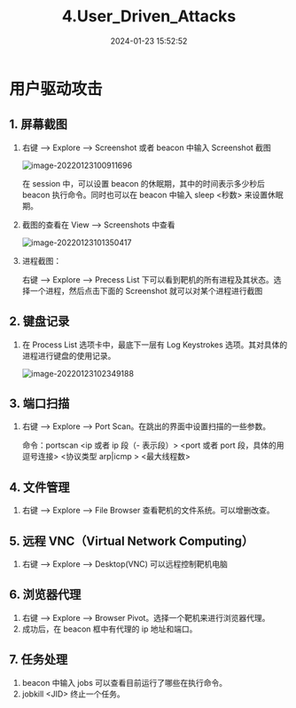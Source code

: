 ﻿---
title: 4.User_Driven_Attacks
categories:
- Network_Security
- Intranet_Infiltration
- Cobalt_Strike
tags:
- Network_Security
date: 2024-01-23 15:52:52
---

# 用户驱动攻击

## 1. 屏幕截图

1. 右键 --> Explore --> Screenshot 或者 beacon 中输入 Screenshot 截图

    ![image-20220123100911696](image-20220123100911696.png)

    在 session 中，可以设置 beacon 的休眠期，其中的时间表示多少秒后 beacon 执行命令。同时也可以在 beacon 中输入 sleep \<秒数\> 来设置休眠期。

2. 截图的查看在 View --> Screenshots 中查看

    ![image-20220123101350417](image-20220123101350417.png)

3. 进程截图：

    右键 --> Explore --> Precess List 下可以看到靶机的所有进程及其状态。选择一个进程，然后点击下面的 Screenshot 就可以对某个进程进行截图



## 2. 键盘记录

1. 在 Process List 选项卡中，最底下一层有 Log Keystrokes 选项。其对具体的进程进行键盘的使用记录。

    ![image-20220123102349188](image-20220123102349188.png)



## 3. 端口扫描

1. 右键 --> Explore --> Port Scan。在跳出的界面中设置扫描的一些参数。

    命令：portscan \<ip 或者 ip 段（- 表示段）\> \<port 或者 port 段，具体的用逗号连接\> \<协议类型 arp|icmp \> \<最大线程数\>



## 4. 文件管理

1. 右键 --> Explore --> File Browser 查看靶机的文件系统。可以增删改查。



## 5. 远程 VNC（Virtual Network Computing）

1. 右键 --> Explore --> Desktop(VNC) 可以远程控制靶机电脑



## 6. 浏览器代理

1. 右键 --> Explore --> Browser Pivot。选择一个靶机来进行浏览器代理。
2. 成功后，在 beacon 框中有代理的 ip 地址和端口。



## 7. 任务处理

1. beacon 中输入 jobs 可以查看目前运行了哪些在执行命令。
2. jobkill \<JID\> 终止一个任务。



